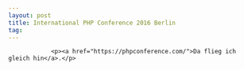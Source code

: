 ```yaml
---
layout: post
title: International PHP Conference 2016 Berlin
tag: 
---
```



                <p><a href="https://phpconference.com/">Da flieg ich gleich hin</a>.</p>
            
